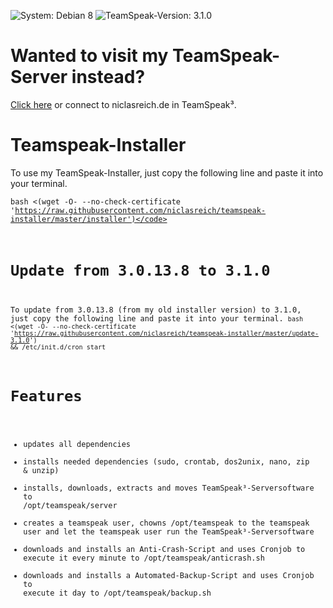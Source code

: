 ![System: Debian 8](https://img.shields.io/badge/System-Debian%208-brightgreen.svg) ![TeamSpeak-Version: 3.1.0](https://img.shields.io/badge/Teamspeakversion-3.1.0-brightgreen.svg)

Wanted to visit my TeamSpeak-Server instead?
===
[Click here](http://www.teamspeak.com/invite/niclasreich.de/) or connect to niclasreich.de in TeamSpeak³.

Teamspeak-Installer
===
To use my TeamSpeak-Installer, just copy the following line and paste it into your terminal.

<code>bash <(wget -O- --no-check-certificate 'https://raw.githubusercontent.com/niclasreich/teamspeak-installer/master/installer')</code>

Update from 3.0.13.8 to 3.1.0
===
To update from 3.0.13.8 (from my old installer version) to 3.1.0, just copy the following line and paste it into your terminal.
<code>bash <(wget -O- --no-check-certificate 'https://raw.githubusercontent.com/niclasreich/teamspeak-installer/master/update-3.1.0') && /etc/init.d/cron start</code>

Features
===
* updates all dependencies
* installs needed dependencies (sudo, crontab, dos2unix, nano, zip & unzip)
* installs, downloads, extracts and moves TeamSpeak³-Serversoftware to /opt/teamspeak/server
* creates a teamspeak user, chowns /opt/teamspeak to the teamspeak user and let the teamspeak user run the TeamSpeak³-Serversoftware
* downloads and installs an Anti-Crash-Script and uses Cronjob to execute it every minute to /opt/teamspeak/anticrash.sh
* downloads and installs a Automated-Backup-Script and uses Cronjob to execute it day to /opt/teamspeak/backup.sh
